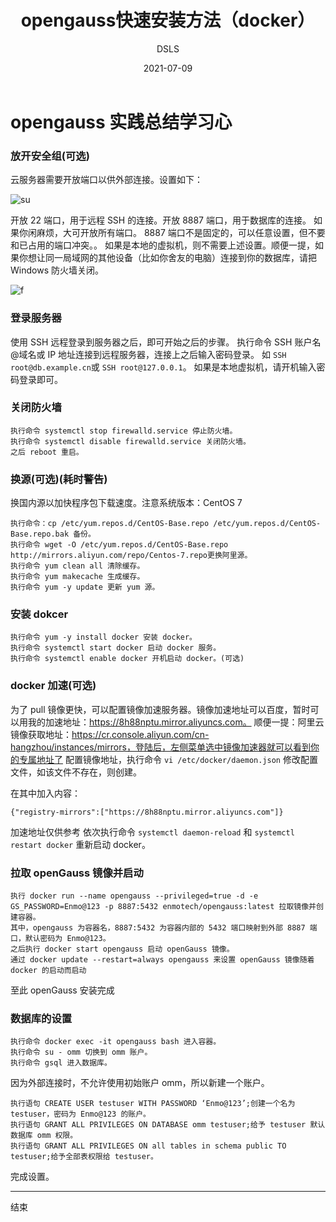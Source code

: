 ﻿---
title: 'opengauss快速安装方法（docker）'

date: '2021-07-09'

tags: ['opengauss快速安装方法（docker）']
category: 'blog'
archives: '2021-10'

author: 'DSLS'

summary: 'opengauss快速安装方法（docker）'

img: '/zh/blogs/zhengwen2/img/img20.png'

times: '12:30'
---

# opengauss 实践总结学习心

### 放开安全组(可选)

云服务器需要开放端口以供外部连接。设置如下：

<img src="https://data.educoder.net/api/attachments/1595857" alt=" su ">

开放 22 端口，用于远程 SSH 的连接。开放 8887 端口，用于数据库的连接。
如果你闲麻烦，大可开放所有端口。
8887 端口不是固定的，可以任意设置，但不要和已占用的端口冲突。。
如果是本地的虚拟机，则不需要上述设置。顺便一提，如果你想让同一局域网的其他设备（比如你舍友的电脑）连接到你的数据库，请把 Windows 防火墙关闭。

<img src="https://data.educoder.net/api/attachments/1595858" alt=" f ">

### 登录服务器

使用 SSH 远程登录到服务器之后，即可开始之后的步骤。
执行命令 SSH 账户名@域名或 IP 地址连接到远程服务器，连接上之后输入密码登录。
如 `SSH root@db.example.cn`或 `SSH root@127.0.0.1`。
如果是本地虚拟机，请开机输入密码登录即可。

### 关闭防火墙

```
执行命令 systemctl stop firewalld.service 停止防火墙。
执行命令 systemctl disable firewalld.service 关闭防火墙。
之后 reboot 重启。
```

### 换源(可选)(耗时警告)

换国内源以加快程序包下载速度。注意系统版本：CentOS 7

```
执行命令：cp /etc/yum.repos.d/CentOS-Base.repo /etc/yum.repos.d/CentOS-Base.repo.bak 备份。
执行命令 wget -O /etc/yum.repos.d/CentOS-Base.repo http://mirrors.aliyun.com/repo/Centos-7.repo更换阿里源。
执行命令 yum clean all 清除缓存。
执行命令 yum makecache 生成缓存。
执行命令 yum -y update 更新 yum 源。
```

### 安装 dokcer

```
执行命令 yum -y install docker 安装 docker。
执行命令 systemctl start docker 启动 docker 服务。
执行命令 systemctl enable docker 开机启动 docker。(可选)
```

### docker 加速(可选)

为了 pull 镜像更快，可以配置镜像加速服务器。镜像加速地址可以百度，暂时可以用我的加速地址：https://8h88nptu.mirror.aliyuncs.com。
顺便一提：阿里云镜像获取地址：https://cr.console.aliyun.com/cn-hangzhou/instances/mirrors，登陆后，左侧菜单选中镜像加速器就可以看到你的专属地址了
配置镜像地址，执行命令 `vi /etc/docker/daemon.json` 修改配置文件，如该文件不存在，则创建。

在其中加入内容：

```
{"registry-mirrors":["https://8h88nptu.mirror.aliyuncs.com"]}
```

加速地址仅供参考
依次执行命令 `systemctl daemon-reload` 和 `systemctl restart docker` 重新启动 docker。

### 拉取 openGauss 镜像并启动

```
执行 docker run --name opengauss --privileged=true -d -e GS_PASSWORD=Enmo@123 -p 8887:5432 enmotech/opengauss:latest 拉取镜像并创建容器。
其中，opengauss 为容器名，8887:5432 为容器内部的 5432 端口映射到外部 8887 端口，默认密码为 Enmo@123。
之后执行 docker start opengauss 启动 openGauss 镜像。
通过 docker update --restart=always opengauss 来设置 openGauss 镜像随着 docker 的启动而启动
```

至此 openGauss 安装完成

### 数据库的设置

```
执行命令 docker exec -it opengauss bash 进入容器。
执行命令 su - omm 切换到 omm 账户。
执行命令 gsql 进入数据库。
```

因为外部连接时，不允许使用初始账户 omm，所以新建一个账户。

```
执行语句 CREATE USER testuser WITH PASSWORD ‘Enmo@123’;创建一个名为 testuser，密码为 Enmo@123 的账户。
执行语句 GRANT ALL PRIVILEGES ON DATABASE omm testuser;给予 testuser 默认数据库 omm 权限。
执行语句 GRANT ALL PRIVILEGES ON all tables in schema public TO testuser;给予全部表权限给 testuser。
```

完成设置。

<!--
### 外部连接

这里使用开源软件 DBeaver 来连接数据库。

如下图所示，在左侧区域右键，创建-&gt;连接。

<img src="https://data.educoder.net/api/attachments/1595859" alt=" 1 ">

选择 PostgreSQL。

<img src="https://data.educoder.net/api/attachments/1595860" alt=" 2 ">

设置主机地址为你的服务器/虚拟机 IP 地址，端口设置为 8887。数据库为 omm，用户名和密码为刚才设置的用户名和密码。(testuser，Enmo@123)

<img src="https://data.educoder.net/api/attachments/1595862" alt=" 5 ">

进入 SQL 编辑器，输入语句 SELECT 1; 来测试可用性。

<img src="https://data.educoder.net/api/attachments/1595863" alt=" 6 "> -->

---

结束
